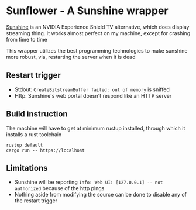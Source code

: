 # Sunflower - A Sunshine wrapper

[Sunshine](https://app.lizardbyte.dev/Sunshine) is an NVIDIA Experience Shield TV alternative, which does
display streaming thing. It works almost perfect on my machine, except for crashing from time to time

This wrapper utilizes the best programming technologies to make sunshine more robust, via,
restarting the server when it is dead

## Restart trigger

- Stdout: `CreateBitstreamBuffer failed: out of memory` is sniffed
- Http: Sunshine's web portal doesn't respond like an HTTP server

## Build instruction

The machine will have to get at minimum rustup installed, through which it installs a rust toolchain

```shell
rustup default
cargo run -- https://localhost
```

## Limitations

- Sunshine will be reporting `Info: Web UI: [127.0.0.1] -- not authorized` because of the http pings
- Nothing aside from modifying the source can be done to disable any of the restart trigger